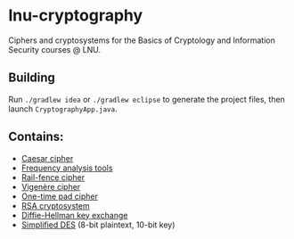 lnu-cryptography
================

Ciphers and cryptosystems for the Basics of Cryptology and Information Security courses @ LNU.

## Building

Run `./gradlew idea` or `./gradlew eclipse` to generate the project files, then launch `CryptographyApp.java`.

## Contains:

- [Caesar cipher](https://en.wikipedia.org/wiki/Caesar_cipher)
 - [Frequency analysis tools](https://en.wikipedia.org/wiki/Caesar_cipher#Breaking_the_cipher)
- [Rail-fence cipher](https://en.wikipedia.org/wiki/Rail_fence_cipher)
- [Vigenère cipher](https://en.wikipedia.org/wiki/Vigen%C3%A8re_cipher)
- [One-time pad cipher](https://en.wikipedia.org/wiki/One-time_pad)
- [RSA cryptosystem](<https://en.wikipedia.org/wiki/RSA_(cryptosystem)>)
- [Diffie-Hellman key exchange](https://en.wikipedia.org/wiki/Diffie%E2%80%93Hellman_key_exchange)
- [Simplified DES](https://en.wikipedia.org/wiki/Data_Encryption_Standard#Simplified_DES) (8-bit plaintext, 10-bit key)